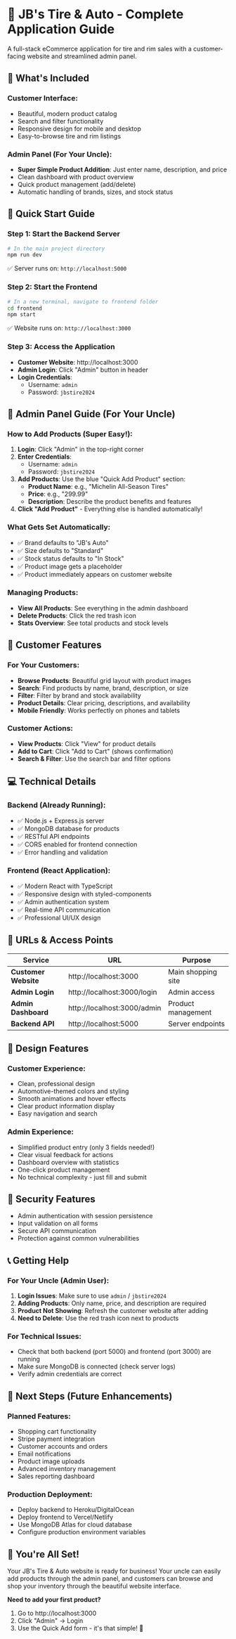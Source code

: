 # 🚗 JB's Tire & Auto - Complete Application Guide

A full-stack eCommerce application for tire and rim sales with a customer-facing website and streamlined admin panel.

## 🎯 What's Included

### **Customer Interface:**
- Beautiful, modern product catalog
- Search and filter functionality
- Responsive design for mobile and desktop
- Easy-to-browse tire and rim listings

### **Admin Panel (For Your Uncle):**
- **Super Simple Product Addition**: Just enter name, description, and price
- Clean dashboard with product overview
- Quick product management (add/delete)
- Automatic handling of brands, sizes, and stock status

## 🚀 Quick Start Guide

### **Step 1: Start the Backend Server**
```bash
# In the main project directory
npm run dev
```
✅ Server runs on: `http://localhost:5000`

### **Step 2: Start the Frontend**
```bash
# In a new terminal, navigate to frontend folder
cd frontend
npm start
```
✅ Website runs on: `http://localhost:3000`

### **Step 3: Access the Application**
- **Customer Website**: http://localhost:3000
- **Admin Login**: Click "Admin" button in header
- **Login Credentials**:
  - Username: `admin`
  - Password: `jbstire2024`

## 🔧 Admin Panel Guide (For Your Uncle)

### **How to Add Products (Super Easy!):**

1. **Login**: Click "Admin" in the top-right corner
2. **Enter Credentials**: 
   - Username: `admin`
   - Password: `jbstire2024`
3. **Add Products**: Use the blue "Quick Add Product" section:
   - **Product Name**: e.g., "Michelin All-Season Tires"
   - **Price**: e.g., "299.99"
   - **Description**: Describe the product benefits and features
4. **Click "Add Product"** - Everything else is handled automatically!

### **What Gets Set Automatically:**
- ✅ Brand defaults to "JB's Auto"
- ✅ Size defaults to "Standard" 
- ✅ Stock status defaults to "In Stock"
- ✅ Product image gets a placeholder
- ✅ Product immediately appears on customer website

### **Managing Products:**
- **View All Products**: See everything in the admin dashboard
- **Delete Products**: Click the red trash icon
- **Stats Overview**: See total products and stock levels

## 🛒 Customer Features

### **For Your Customers:**
- **Browse Products**: Beautiful grid layout with product images
- **Search**: Find products by name, brand, description, or size
- **Filter**: Filter by brand and stock availability
- **Product Details**: Clear pricing, descriptions, and availability
- **Mobile Friendly**: Works perfectly on phones and tablets

### **Customer Actions:**
- **View Products**: Click "View" for product details
- **Add to Cart**: Click "Add to Cart" (shows confirmation)
- **Search & Filter**: Use the search bar and filter options

## 💻 Technical Details

### **Backend (Already Running):**
- ✅ Node.js + Express.js server
- ✅ MongoDB database for products
- ✅ RESTful API endpoints
- ✅ CORS enabled for frontend connection
- ✅ Error handling and validation

### **Frontend (React Application):**
- ✅ Modern React with TypeScript
- ✅ Responsive design with styled-components
- ✅ Admin authentication system
- ✅ Real-time API communication
- ✅ Professional UI/UX design

## 📱 URLs & Access Points

| Service | URL | Purpose |
|---------|-----|---------|
| **Customer Website** | http://localhost:3000 | Main shopping site |
| **Admin Login** | http://localhost:3000/login | Admin access |
| **Admin Dashboard** | http://localhost:3000/admin | Product management |
| **Backend API** | http://localhost:5000 | Server endpoints |

## 🎨 Design Features

### **Customer Experience:**
- Clean, professional design
- Automotive-themed colors and styling
- Smooth animations and hover effects
- Clear product information display
- Easy navigation and search

### **Admin Experience:**
- Simplified product entry (only 3 fields needed!)
- Clear visual feedback for actions
- Dashboard overview with statistics
- One-click product management
- No technical complexity - just fill and submit

## 🔐 Security Features

- Admin authentication with session persistence
- Input validation on all forms
- Secure API communication
- Protection against common vulnerabilities

## 📞 Getting Help

### **For Your Uncle (Admin User):**
1. **Login Issues**: Make sure to use `admin` / `jbstire2024`
2. **Adding Products**: Only name, price, and description are required
3. **Product Not Showing**: Refresh the customer website after adding
4. **Need to Delete**: Use the red trash icon next to products

### **For Technical Issues:**
- Check that both backend (port 5000) and frontend (port 3000) are running
- Make sure MongoDB is connected (check server logs)
- Verify admin credentials are correct

## 🚀 Next Steps (Future Enhancements)

### **Planned Features:**
- Shopping cart functionality
- Stripe payment integration
- Customer accounts and orders
- Email notifications
- Product image uploads
- Advanced inventory management
- Sales reporting dashboard

### **Production Deployment:**
- Deploy backend to Heroku/DigitalOcean
- Deploy frontend to Vercel/Netlify
- Use MongoDB Atlas for cloud database
- Configure production environment variables

## 🎉 You're All Set!

Your JB's Tire & Auto website is ready for business! Your uncle can easily add products through the admin panel, and customers can browse and shop your inventory through the beautiful website interface.

**Need to add your first product?** 
1. Go to http://localhost:3000
2. Click "Admin" → Login
3. Use the Quick Add form - it's that simple! 🎯
